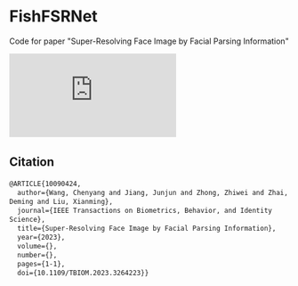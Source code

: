 # FishFSRNet
Code for paper "Super-Resolving Face Image by Facial Parsing Information"

![image](https://github.com/wcy-cs/FishFSRNet/blob/main/Enhance_fishsrnet2.pdf)

## Citation 
```
@ARTICLE{10090424,
  author={Wang, Chenyang and Jiang, Junjun and Zhong, Zhiwei and Zhai, Deming and Liu, Xianming},
  journal={IEEE Transactions on Biometrics, Behavior, and Identity Science}, 
  title={Super-Resolving Face Image by Facial Parsing Information}, 
  year={2023},
  volume={},
  number={},
  pages={1-1},
  doi={10.1109/TBIOM.2023.3264223}}
```
 
